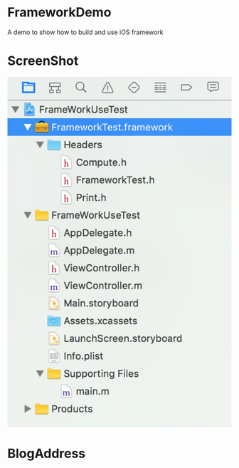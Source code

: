 # FrameworkDemo
A demo to show how to build and use iOS framework
# ScreenShot
![](https://github.com/tashaxing/FrameworkDemo/raw/master/pic/tree.png)<br/>
# BlogAddress

